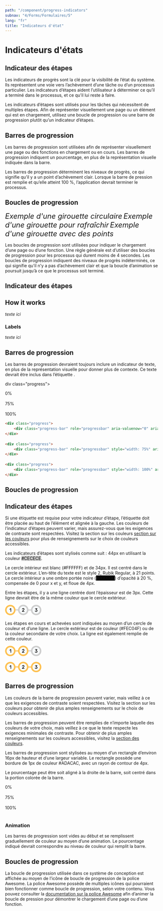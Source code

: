 ```yaml
---
path: "/component/progress-indicators"
subnav: "4/Forms/Formulaires/5"
lang: "fr"
title: "Indicateurs d'état"
---
```


<helmet>
<title> Indicateurs d'état - Aurora Design System </title>
</helmet>

# Indicateurs d'états

## Indicateur des étapes

Les indicateurs de progrès sont la clé pour la visibilité de l’état du système. Ils représentent une voie vers l’achèvement d’une tâche ou d’un processus particulier. Les indicateurs d’étapes aident l’utilisateur à déterminer ce qu’il a terminé dans le processus, et ce qu’il lui reste à faire.

Les indicateurs d’étapes sont utilisés pour les tâches qui nécessitent de multiples étapes. Afin de représenter visuellement une page ou un élément qui est en chargement, utilisez une boucle de progression ou une barre de progression plutôt qu’un indicateur d’étapes.

## Barres de progression

Les barres de progression sont utilisées afin de représenter visuellement une page ou des fonctions en chargement ou en cours. Les barres de progression indiquent un pourcentage, en plus de la représentation visuelle indiquée dans la barre.

Les barres de progression déterminent les niveaux de progrès, ce qui signifie qu’il y a un point d’achèvement clair. Lorsque la barre de pression est remplie et qu’elle atteint 100 %, l’application devrait terminer le processus.

## Boucles de progression
    
<helmet>
    <meta name="viewport" content="width=device-width, initial-scale=1">
    <link rel="stylesheet" href="https://cdnjs.cloudflare.com/ajax/libs/font-awesome/4.7.0/css/font-awesome.min.css">
</helmet>
<i class="fa fa-circle-o-notch fa-spin" style="font-size:24px"><span class="sr-only">Exemple d'une girouette circulaire</span></i>
<i class="fa fa-refresh fa-spin" style="font-size:24px"><span class="sr-only">Exemple d'une girouette pour rafraîchir</span></i>
<i class="fa fa-spinner fa-spin" style="font-size:24px"><span class="sr-only">Exemple d'une girouette avec des points</span></i>

Les boucles de progression sont utilisées pour indiquer le chargement d’une page ou d’une fonction. Une règle générale est d’utiliser des boucles de progression pour les processus qui durent moins de 4 secondes. Les boucles de progression indiquent des niveaux de progrès indéterminés, ce qui signifie qu’il n’y a pas d’achèvement clair et que la boucle d’animation se poursuit jusqu’à ce que le processus soit terminé.

<documentationtabs remove="react">
    <doctabpanel type="html">

## Indicateur des étapes 

## How it works

*texte ici*

### Labels

*texte ici*

## Barres de progression

Les barres de progression devraient toujours inclure un indicateur de texte, en plus de la représentation visuelle pour donner plus de contexte. Ce texte devrait être inclus dans l’étiquette <alt>.
          
div class="progress">
  <div class="progress-bar" role="progressbar" aria-valuenow="0" aria-valuemin="0" aria-valuemax="100">0%</div>
</div>

<br>

<div class="progress">
  <div class="progress-bar" role="progressbar" style="width: 75%" aria-valuenow="75" aria-valuemin="0" aria-valuemax="100">75%</div>
</div>

<br>

<div class="progress">
  <div class="progress-bar" role="progressbar" style="width: 100%" aria-valuenow="100" aria-valuemin="0" aria-valuemax="100">100%</div>
</div>

```html
<div class="progress">
    <div class="progress-bar" role="progressbar" aria-valuenow="0" aria-valuemin="0" aria-valuemax="100">0%</div>
</div>

<div class="progress">
    <div class="progress-bar" role="progressbar" style="width: 75%" aria-valuenow="75" aria-valuemin="0" aria-valuemax="100">75%</div>
</div>

<div class="progress">
    <div class="progress-bar" role="progressbar" style="width: 100%" aria-valuenow="100" aria-valuemin="0" aria-valuemax="100">100%</div>
</div>
```

## Boucles de progression

</doctabpanel>
    <doctabpanel type="design">
          

## Indicateur des étapes

Si une étiquette est requise pour votre indicateur d’étape, l’étiquette doit être placée au haut de l’élément et alignée à la gauche.
Les couleurs de l’indicateur d’étapes peuvent varier, mais assurez-vous que les exigences de contraste sont respectées. Visitez la section sur les couleurs [section sur les couleurs](/component/colour) pour plus de renseignements sur le choix de couleurs accessibles.

Les indicateurs d’étapes sont stylisés comme suit : 44px en utilisant la couleur <badge style="background-color: #CECECE; color:black">#CECECE</badge>.

Le cercle intérieur est blanc (<badge style="background-color: #FFFFFF; color:black">#FFFFFF</badge>) et de 34px. Il est centré dans le cercle extérieur. L’en-tête du texte est le style 2, Rubik Regular, à 21 points. Le cercle intérieur a une ombre portée noire (<badge style="background-color: #000000">#000000</badge>) d’opacité à 20 %, compensée de 0 pour x et y, et floue de 4px.

Entre les étapes, il y a une ligne centrée dont l’épaisseur est de 3px.
Cette ligne devrait être de la même couleur que le cercle extérieur.

![Composante des étapes en commencant](../../../img\components\steps_indicator_1.png)

Les étapes en cours et achevées sont indiquées au moyen d’un cercle de couleur et d’une ligne. Le cercle extérieur est de couleur (#FEC04F) ou de la couleur secondaire de votre choix. La ligne est également remplie de cette couleur.

![Composante des étapes à étape 2](../../../img\components\steps_indicator_2.png)

![Composante des étapes à étape 3](../../../img\components\steps_indicator_3.png)

## Barres de progression

Les couleurs de la barre de progression peuvent varier, mais veillez à ce que les exigences de contraste soient respectées. Visitez la section sur les couleurs pour obtenir de plus amples renseignements sur le choix de couleurs accessibles.

Les barres de progression peuvent être remplies de n’importe laquelle des couleurs de votre choix, mais veillez à ce que le texte respecte les exigences minimales de contraste. Pour obtenir de plus amples renseignements sur les couleurs accessibles, visitez la [section des couleurs](/components/colour).

Les barres de progression sont stylisées au moyen d’un rectangle d’environ 16px de hauteur et d’une largeur variable. Le rectangle possède une bordure de 1px de couleur #ADACAC, avec un rayon de contour de 4px.

Le pourcentage peut être soit aligné à la droite de la barre, soit centré dans la portion colorée de la barre.

<div class="progress">
  <div class="progress-bar" role="progressbar" aria-valuenow="0" aria-valuemin="0" aria-valuemax="100">0%</div>
</div>

<br>

<div class="progress">
  <div class="progress-bar" role="progressbar" style="width: 75%" aria-valuenow="75" aria-valuemin="0" aria-valuemax="100">75%</div>
</div>

<br>

<div class="progress">
  <div class="progress-bar" role="progressbar" style="width: 100%" aria-valuenow="100" aria-valuemin="0" aria-valuemax="100">100%</div>
</div>
<br>

### Animation

Les barres de progression sont vides au début et se remplissent graduellement de couleur au moyen d’une animation. Le pourcentage indiqué devrait correspondre au niveau de couleur qui remplit la barre.

## Boucles de progression

La boucle de progression utilisée dans ce système de conception est affichée au moyen de l’icône de boucle de progression de la police Awesome. La police Awesome possède de multiples icônes qui pourraient bien fonctionner comme boucle de progression, selon votre contenu. Vous pouvez consulter la [documentation sur la police Awesome](https://fontawesome.com/how-to-use/on-the-web/styling/animating-icons) afin d’animer la boucle de pression pour démontrer le chargement d’une page ou d’une fonction.

</doctabpanel>
    </documentationtabs>


